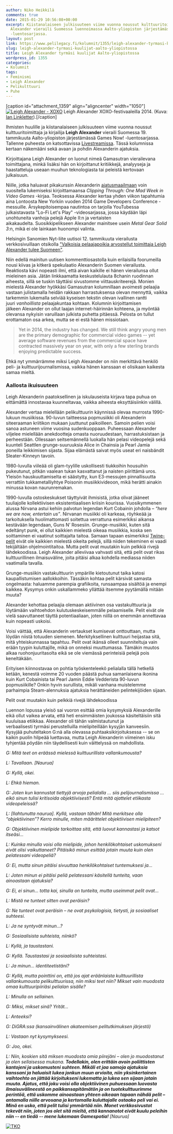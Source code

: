 ```yaml
---
author: Niko Heikkilä
comments: true
date: 2015-01-29 10:56:08+00:00
excerpt: Kiistanalaiseen julkisuuteen viime vuonna noussut kulttuuritoimittaja Leigh
  Alexander vieraili Suomessa luennoimassa Aalto-yliopiston järjestämässä Games Now!
  -luentosarjassa.
layout: post
link: https://www.pelilegacy.fi/kolumnit/1355/leigh-alexander-tyrmasi-kuulijat-aalto-yliopistossa
slug: leigh-alexander-tyrmasi-kuulijat-aalto-yliopistossa
title: Leigh Alexander tyrmäsi kuulijat Aalto-yliopistossa
wordpress_id: 1355
categories:
- Kolumnit
tags:
- Feminismi
- Leigh Alexander
- Pelikulttuuri
- Puhe
---
```


[caption id="attachment_1359" align="aligncenter" width="1050"][![Leigh Alexander - XOXO](/uploads/2015/01/leigh_alexander-1050x591.jpg)](/uploads/2015/01/leigh_alexander.jpg) Leigh Alexander XOXO-festivaaleilla 2014. (Kuva: [Ian Linkletter](https://www.flickr.com/photos/linkletter/15130838279/)).[/caption]

Ihmisten huulille ja kiistanalaiseen julkisuuteen viime vuonna noussut kulttuuritoimittaja ja kirjailija **Leigh Alexander** vieraili Suomessa 19. tammikuuta Aalto-yliopiston järjestämässä Games Now! -luentosarjassa. Tallenne puheesta on katsottavissa [Livestreamissa](http://new.livestream.com/accounts/6845410/gamesnow/videos/74254711). Tässä kolumnissa kertaan näkemääni sekä avaan ja pohdin Alexanderin ajatuksia.

Kirjoittajana Leigh Alexander on luonut nimeä Gamasutran vierailevana toimittajana, minkä lisäksi hän on kirjoittanut kritiikkejä, analyyseja ja haastatteluja useaan muuhun teknologiasta tai peleistä kertovaan julkaisuun.

Niille, jotka haluavat pikakurssin Alexanderin [ajatusmaailmaan](http://leighalexander.net/faq/) voin suositella lukemiseksi kirjoittamaansa _Clipping Through: One Mad Week in Video Games_ -kirjaa. Teoksessa Alexander kertaa yhden viikon tapahtumia aina Lontoosta New Yorkiin vuoden 2014 Game Developers Conference -messuille. Ärsykepitoisempaa nautintoa on tarjolla YouTubessa julkaistavasta "Lo-Fi Let's Play" -videosarjassa, jossa käydään läpi unohtuneita vanhoja pelejä Apple II:n ja vertaisten aikakaudelta. Suosikkipelikseen Alexander mainitsee usein _Metal Gear Solid 3_:n, mikä ei ole lainkaan huonompi valinta.

Helsingin Sanomien Nyt-liite uutisoi 12. tammikuuta vierailusta verkkosivuillaan otsikolla ["Valkoisia pelaajapoikia arvostellut toimittaja Leigh Alexander tulee Suomeen"](http://nyt.fi/a1305916650931).

Niin edellä mainitun uutisen kommenttiosastolla kuin erilaisilla foorumeilla nousi kiivas ja kitkerä spekulaatio Alexanderin Suomen vierailusta. Reaktiosta kävi nopeasti ilmi, että aivan kaikille ei hänen vierailunsa ollut mieleinen asia. Jätän linkkaamatta keskustelulauta 8chanin ruodinnan aiheesta, sillä se tuskin täyttäisi sivustomme viittauskriteerejä. Monien mielestä Alexander hyökkäsi Gamasutran kolumnillaan avoimesti pelaajia vastaan julistamalla heidän rakkaan harrastuksensa olevan mennyttä, vaikka tarkemmin lukemalla selviää kyseisen tekstin olevan ivallinen rantti juuri _vanhoillista_ pelaajakuntaa kohtaan. Kolumnin kirjoittamisen jälkeen Alexander on ollut laajan internet-häirinnän kohteena, ja myöntää olevansa nykyisin varuillaan julkista puhetta pitäessä. Pelosta on tullut erottamaton osa arkea, mutta se ei estä hänen missiotaan.



<blockquote>Yet in 2014, the industry has changed. We still think angry young men are the primary demographic for commercial video games -- yet average software revenues from the commercial space have contracted massively year on year, with only a few sterling brands enjoying predictable success.</blockquote>



Ehkä nyt ymmärrämme miksi Leigh Alexander on niin merkittävä henkilö peli- ja kulttuurijournalismissa, vaikka hänen kanssaan ei olisikaan kaikesta samaa mieltä.



### Aallosta ikuisuuteen



Leigh Alexanderin paatoksellinen ja iskulauseista kirjava tapa puhua on eittämättä innostavaa kuunneltavaa, vaikka aiheesta eksyttäisiinkin välillä.

Alexander vertaa mielellään pelikulttuurin käynnissä olevaa murrosta 1990-lukuun musiikissa. 90-luvun taitteessa popmusiikki oli Alexanderin siteeraaman kriitikon mukaan juuttunut paikoilleen. Samoin pelien voisi sanoa astuneen viime vuosina sudenkuoppaan. Puheessaan Alexander viljelee mielellään anekdootteja omasta nuoruudestaan, harrastuksistaan ja perheestään. Ollessaan seitsemännellä luokalla hän pelasi videopelejä sekä kuunteli Seattlen grunge-suuruuksia Alice in Chainsia ja Pearl Jamia poneilla leikkimisen sijasta. Sijaa elämästä saivat myös useat eri naisbändit Sleater-Kinneyn tavoin.

1980-luvulla viileää oli glam-tyylille uskollisesti tiukkoihin housuihin pukeutunut, pitkän vaalean tukan kasvattanut ja naisten piirittämä uros. Yleisön hauskuuttamiselta ei säästytty, kun E3-messujen pinnallisuutta verrattiin tukkametalliyhtye Poisonin musiikkivideoon, mikä herätti ainakin minussa kovan naurunremakan.

1990-luvulla ostoskeskukset täyttyivät ihmisistä, jotka olivat jääneet tuuliajolle kollektiivisen eksistentiaalisen kriisin kourissa. Vuosikymmenen alussa Nirvana astui kehiin palvotun legendan Kurt Cobainin johdolla – _“here we are now, entertain us”_. Nirvanan musiikki oli karkeaa, röyhkeää ja tarkoituksella huolimattomasti soitettua verrattuna esimerkiksi aikansa kestävään legendaan, Guns N’ Rosesiin. Grunge-musiikki, kuten sitä edeltänyt punk, ei ollut kaikkien mielestä oikeaa musiikkia, koska sen soittaminen ei vaatinut soittajalta taitoa. Samaan tapaan esimerkiksi [Twine-pelit](http://twinery.org/) eivät ole kaikkien mielestä oikeita pelejä, sillä niiden tekeminen ei vaadi tekijältään ohjelmointitaitoa. Mutta pelit ovat muutakin kuin pelkkiä rivejä lähdekoodissa. Leigh Alexander alleviivaa vahvasti sitä, että pelit ovat rikas kulttuurillinen ilmaisuväline, joita pitäisi alkaa kohdella mediassa niiden vaatimalla tavalla.

Grunge-musiikin vastakulttuurin ympärille kietoutunut taika katosi kaupallistumisen aallokkoihin. Tässäkin kohtaa pelit kärsivät samasta ongelmasta: haluamme parempia grafiikoita, runsaampaa sisältöä ja enempi kaikkea. Kysymys onkin uskallammeko yllättää itsemme pyytämällä mitään muuta?

Alexander kehottaa pelaajia olemaan aktiivinen osa vastakulttuuria ja löytämään vaihtoehdon kulutuskeskeisemmälle pelaamiselle. Pelit eivät ole vielä saavuttaneet täyttä potentiaaliaan, joten niillä on enemmän annettavaa kuin nopeasti uskoisi.

Voisi väittää, että Alexanderin vertaukset kumisevat onttouttaan, mutta löydän niistä totuuden siemenen. Merkityksellinen kulttuuri heijastaa sitä, mitä yhteiskunnassa tapahtuu. Pelit ovat ikänsä olleet suunniteltuja vain erään tyypin kuluttajille, mikä on onneksi muuttumassa. Tämäkin muutos alkaa ruohonjuuritasolta eikä se ole viemässä perinteisiä pelejä pois keneltäkään.

Erityisen kiinnostavaa on pohtia työskenteleekö pelialalla tällä hetkellä ketään, kenestä voimme 20 vuoden päästä puhua samanlaisena ikonina kuin Kurt Cobainista tai Pearl Jamin Eddie Vedderista 90-luvun popmusiikille? Onkin hyvin surullista, mikäli vanhana muistelemme parhaimpia Steam-alennuksia ajatuksia herättäneiden pelintekijöiden sijaan.

<div class="pullquote">Pelit ovat muutakin kuin pelkkiä rivejä lähdekoodissa</div>

Luennon lopussa yleisö sai vuoron esittää omia kysymyksiä Alexanderille eikä ollut vaikea arvata, että heti ensimmäisten joukossa käsiteltäisiin sitä kuuluisaa etiikkaa. Alexander oli tähän valmistautunut ja verbaalisesti tyrmäsi perustelluilla mielipiteillään kysyjän kanveesiin. Kysyjää puhuteltakon G:nä alla olevassa puhtaaksikirjoituksessa -- se on kaikin puolin hilpeää luettavaa, mutta Leigh Alexanderin viimeinen isku tyhjentää pöydän niin täydellisesti kuin väittelyssä on mahdollista.



_G: Mitä teet on eräässä mielessä kulttuurillista vallankumousta?_





_L: Tavallaan. [Naurua]_





_G: Kyllä, okei._





_L: Ehkä hieman._





_G: Joten kun kannustat tiettyjä arvoja pelialalla … siis pelijournalismissa … eikö sinun tulisi kritisoida objektiivisesti? Entä mitä ajattelet etiikasta videopeleissä?_





_L: [Ilahtunutta naurua]. Kyllä, vastaan tähän! Mitä merkitsee olla “objektiivinen”? Kerro minulle, miten määrittelet objektiivisen mielipiteen?_





_G: Objektiivinen mielipide tarkoittaa sitä, että luovut kannastasi ja katsot itseäsi…_





_L: Kuinka minulla voisi olla mielipide, johon henkilökohtaiset uskomukseni eivät olisi vaikuttaneet? Pitäisikö minun esittää jotain muuta kuin olen pelatessani videopeliä?_





_G: Ei, mutta sinun pitäisi sivuuttaa henkilökohtaiset tuntemuksesi ja…_





_L: Joten minun ei pitäisi peliä pelatessani käsitellä tunteita, vaan ainoastaan ajatuksia?_





_G: Ei, ei sinun… totta kai, sinulla on tunteita, mutta useimmat pelit ovat…_





_L: Mistä ne tunteet sitten ovat peräisin?_





_G: Ne tunteet ovat peräisin – ne ovat psykologisia, tietysti, ja sosiaaliset suhteesi._





_L: Ja ne syntyvät minun…?_





_G: Sosiaalisista suhteista, niinkö?_





_L: Kyllä, ja taustastani._





_G: Kyllä. Taustastasi ja sosiaalisista suhteistasi._





_L: Ja minun… identiteetistäni?_





_G: Kyllä, mutta pointtini on, että jos ajat eräänlaista kulttuurillista vallankumousta pelikulttuurissa, niin miksi teet niin? Mikset vain muodosta omaa kulttuuripiiriäsi pelialan sisälle?_





_L: Minulla on sellainen._





_G: Miksi, mikset sinä? Yrität…_





_L: Anteeksi?_





_G: DiGRA:ssa (kansainvälinen akateemisen pelitutkimuksen järjestö)_





_L: Vastaan nyt kysymykseesi._





_G: Joo, okei._





_L: Niin, koskien sitä miksen muodosta omia piirejäni – olen jo muodostanut ja olen sellaisessa mukana. **Todellakin, olen erittäin avoin poliittisten kantojeni ja uskomusteni suhteen. Mikäli et jaa samoja ajatuksia kanssani ja haluaisit lukea jonkun muun arvioita, niin yksinkertainen vaihtoehto on jättää kirjoitukseni lukematta ja lukea sen sijaan jotain muuta. Ajatus, että joku voisi olla objektiivinen puhuessaan luovasta ilmaisuvälineestä on paikkansapitämätön ja on tuotekulttuurimme perintöä, että uskomme ainoastaan yhteen oikeaan tapaan nähdä pelit – antamalla niille arvosana ja kertomalla kuluttajalle ostaako peli vai ei. Minä en usko, että pelit tulisi ymmärtää niin. Monet verkkosivustot tekevät niin, joten jos olet sitä mieltä, että kannanotot eivät kuulu peleihin niin -- en tiedä -- mene lukemaan Gamespotia!** [Naurua]_



[![TKO](/uploads/2015/01/tko-600x440.jpg)](/uploads/2015/01/tko.jpg)
